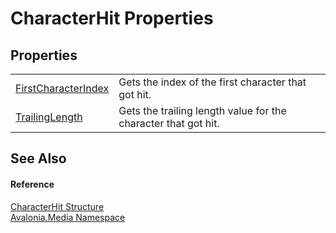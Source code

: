 # CharacterHit Properties




## Properties
<table>
<tr>
<td><a href="P_Avalonia_Media_CharacterHit_FirstCharacterIndex">FirstCharacterIndex</a></td>
<td>Gets the index of the first character that got hit.</td>
</tr>
<tr>
<td><a href="P_Avalonia_Media_CharacterHit_TrailingLength">TrailingLength</a></td>
<td>Gets the trailing length value for the character that got hit.</td>
</tr>
</table>

## See Also


#### Reference
<a href="T_Avalonia_Media_CharacterHit">CharacterHit Structure</a>  
<a href="N_Avalonia_Media">Avalonia.Media Namespace</a>  
